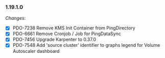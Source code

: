### 1.19.1.0

_Changes:_

- [X] PDO-7238 Remove KMS Init Container from PingDirectory
- [X] PDO-6661 Remove Cronjob / Job for PingDataSync
- [X] PDO-7456 Upgrade Karpenter to 0.37.0
- [X] PDO-7548 Add 'source cluster' identifier to graphs legend for Volume Autoscaler dashboard 
